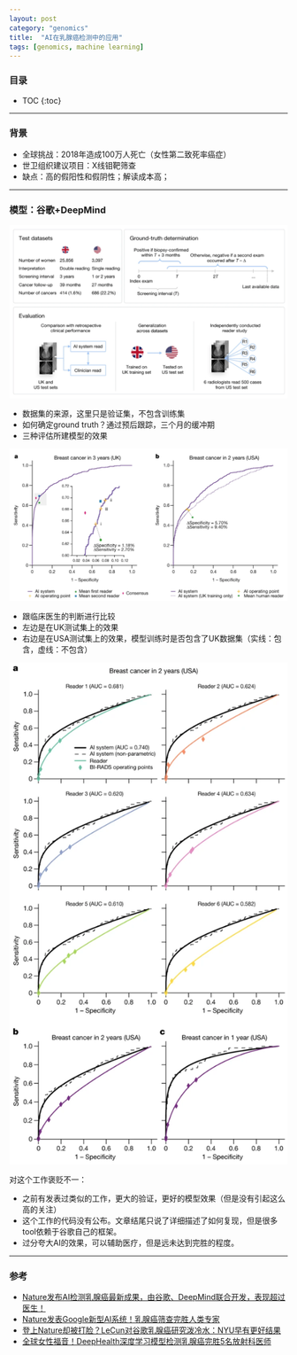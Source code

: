 ```yaml
---
layout: post
category: "genomics"
title:  "AI在乳腺癌检测中的应用"
tags: [genomics, machine learning]
---
```


### 目录

- TOC
{:toc}

---

### 背景

* 全球挑战：2018年造成100万人死亡（女性第二致死率癌症）
* 世卫组织建议项目：X线钼靶筛查
* 缺点：高的假阳性和假阴性；解读成本高；

---

### 模型：谷歌+DeepMind

[![20200103140024](https://raw.githubusercontent.com/Tsinghua-gongjing/blog_codes/master/images/20200103140024.png)](https://raw.githubusercontent.com/Tsinghua-gongjing/blog_codes/master/images/20200103140024.png)

* 数据集的来源，这里只是验证集，不包含训练集
* 如何确定ground truth？通过预后跟踪，三个月的缓冲期
* 三种评估所建模型的效果

[![20200103140358](https://raw.githubusercontent.com/Tsinghua-gongjing/blog_codes/master/images/20200103140358.png)](https://raw.githubusercontent.com/Tsinghua-gongjing/blog_codes/master/images/20200103140358.png)

* 跟临床医生的判断进行比较
* 左边是在UK测试集上的效果
* 右边是在USA测试集上的效果，模型训练时是否包含了UK数据集（实线：包含，虚线：不包含）

[![20200103140729](https://raw.githubusercontent.com/Tsinghua-gongjing/blog_codes/master/images/20200103140729.png)](https://raw.githubusercontent.com/Tsinghua-gongjing/blog_codes/master/images/20200103140729.png)

对这个工作褒贬不一：

* 之前有发表过类似的工作，更大的验证，更好的模型效果（但是没有引起这么高的关注）
* 这个工作的代码没有公布。文章结尾只说了详细描述了如何复现，但是很多tool依赖于谷歌自己的框架。
* 过分夸大AI的效果，可以辅助医疗，但是远未达到完胜的程度。

---

### 参考

* [Nature发布AI检测乳腺癌最新成果，由谷歌、DeepMind联合开发，表现超过医生！](https://mp.weixin.qq.com/s/xE9-Y08k2fXmLEoRqtD2mA)
* [Nature发表Google新型AI系统！乳腺癌筛查完胜人类专家](https://mp.weixin.qq.com/s/RAjbQKTcgzPl48dYRrKK-w)
* [登上Nature却被打脸？LeCun对谷歌乳腺癌研究泼冷水：NYU早有更好结果](https://mp.weixin.qq.com/s/txtgkGNborrbi1KbtYigmA)
* [全球女性福音！DeepHealth深度学习模型检测乳腺癌完胜5名放射科医师](https://zhuanlan.zhihu.com/p/100551873)